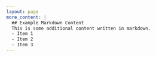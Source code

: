 ```yaml
---
layout: page
more_content: |
  ## Example Markdown Content
  This is some additional content written in markdown.
  - Item 1
  - Item 2
  - Item 3
---
```

